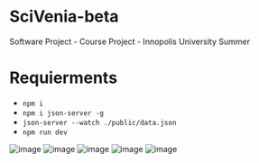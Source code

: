 # SciVenia-beta
Software Project - Course Project - Innopolis University Summer

# Requierments
- `npm i`
- `npm i json-server -g`
- `json-server --watch ./public/data.json`
- `npm run dev`

![image](https://github.com/Jahongirhacking/SciVenia-beta/assets/66916141/0a3e1542-bc6f-4c4e-972a-006f4f2fb100)
![image](https://github.com/Jahongirhacking/SciVenia-beta/assets/66916141/b9f41eb8-bfd7-4f51-be9d-351a53376b23)
![image](https://github.com/Jahongirhacking/SciVenia-beta/assets/66916141/9d8f6c2a-9f1d-4202-9fdb-ed3995b63fbd)
![image](https://github.com/Jahongirhacking/SciVenia-beta/assets/66916141/1555c177-7baa-43c5-8da9-f63b57844da1)
![image](https://github.com/Jahongirhacking/SciVenia-beta/assets/66916141/9c54ab8f-a82d-44d1-a50f-0de541d5c59a)
